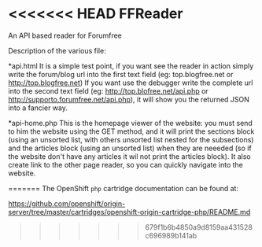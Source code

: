 <<<<<<< HEAD
FFReader
========

An API based reader for Forumfree


Description of the various file:

*api.html
  It is a simple test point, if you want see the reader in action simply write the forum/blog url into the first text field (eg: top.blogfree.net or http://top.blogfree.net)
  If you want use the debugger write the complete url into the second text field (eg: http://top.blofree.net/api.php or http://supporto.forumfree.net/api.php), it will show you
  the returned JSON into a fancier way.
  
*api-home.php
  This is the homepage viewer of the website: you must send to him the website using the GET method, and it will print the sections block (using an unsorted list, with others
  unsorted list nested for the subsections) and the articles block (using an unsorted list) when they are neeeded (so if the website don't have any articles it wil not print the
  articles block). It also create link to the other page reader, so you can quickly navigate into the website.
  
=======
The OpenShift `php` cartridge documentation can be found at:

https://github.com/openshift/origin-server/tree/master/cartridges/openshift-origin-cartridge-php/README.md
>>>>>>> 679f1b6b4850a9d8159aa431528c696989b141ab
